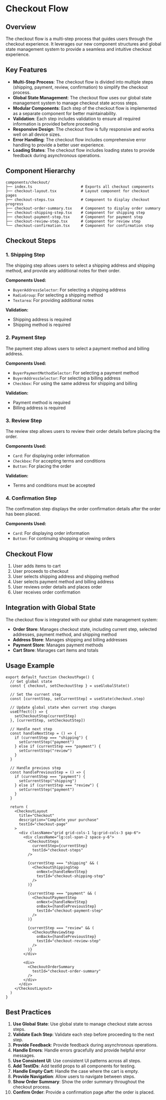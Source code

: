 # Checkout Flow

## Overview

The checkout flow is a multi-step process that guides users through the checkout experience. It leverages our new component structures and global state management system to provide a seamless and intuitive checkout experience.

## Key Features

- **Multi-Step Process**: The checkout flow is divided into multiple steps (shipping, payment, review, confirmation) to simplify the checkout process.
- **Global State Management**: The checkout flow uses our global state management system to manage checkout state across steps.
- **Modular Components**: Each step of the checkout flow is implemented as a separate component for better maintainability.
- **Validation**: Each step includes validation to ensure all required information is provided before proceeding.
- **Responsive Design**: The checkout flow is fully responsive and works well on all device sizes.
- **Error Handling**: The checkout flow includes comprehensive error handling to provide a better user experience.
- **Loading States**: The checkout flow includes loading states to provide feedback during asynchronous operations.

## Component Hierarchy

```
components/checkout/
├── index.ts                      # Exports all checkout components
├── checkout-layout.tsx           # Layout component for checkout pages
├── checkout-steps.tsx            # Component to display checkout progress
├── checkout-order-summary.tsx    # Component to display order summary
├── checkout-shipping-step.tsx    # Component for shipping step
├── checkout-payment-step.tsx     # Component for payment step
├── checkout-review-step.tsx      # Component for review step
└── checkout-confirmation.tsx     # Component for confirmation step
```

## Checkout Steps

### 1. Shipping Step

The shipping step allows users to select a shipping address and shipping method, and provide any additional notes for their order.

**Components Used:**
- `BuyerAddressSelector`: For selecting a shipping address
- `RadioGroup`: For selecting a shipping method
- `Textarea`: For providing additional notes

**Validation:**
- Shipping address is required
- Shipping method is required

### 2. Payment Step

The payment step allows users to select a payment method and billing address.

**Components Used:**
- `BuyerPaymentMethodSelector`: For selecting a payment method
- `BuyerAddressSelector`: For selecting a billing address
- `Checkbox`: For using the same address for shipping and billing

**Validation:**
- Payment method is required
- Billing address is required

### 3. Review Step

The review step allows users to review their order details before placing the order.

**Components Used:**
- `Card`: For displaying order information
- `Checkbox`: For accepting terms and conditions
- `Button`: For placing the order

**Validation:**
- Terms and conditions must be accepted

### 4. Confirmation Step

The confirmation step displays the order confirmation details after the order has been placed.

**Components Used:**
- `Card`: For displaying order information
- `Button`: For continuing shopping or viewing orders

## Checkout Flow

1. User adds items to cart
2. User proceeds to checkout
3. User selects shipping address and shipping method
4. User selects payment method and billing address
5. User reviews order details and places order
6. User receives order confirmation

## Integration with Global State

The checkout flow is integrated with our global state management system:

- **Order Store**: Manages checkout state, including current step, selected addresses, payment method, and shipping method
- **Address Store**: Manages shipping and billing addresses
- **Payment Store**: Manages payment methods
- **Cart Store**: Manages cart items and totals

## Usage Example

```tsx
export default function CheckoutPage() {
  // Get global state
  const { checkout, setCheckoutStep } = useGlobalState()
  
  // Set the current step
  const [currentStep, setCurrentStep] = useState(checkout.step)
  
  // Update global state when current step changes
  useEffect(() => {
    setCheckoutStep(currentStep)
  }, [currentStep, setCheckoutStep])
  
  // Handle next step
  const handleNextStep = () => {
    if (currentStep === "shipping") {
      setCurrentStep("payment")
    } else if (currentStep === "payment") {
      setCurrentStep("review")
    }
  }
  
  // Handle previous step
  const handlePreviousStep = () => {
    if (currentStep === "payment") {
      setCurrentStep("shipping")
    } else if (currentStep === "review") {
      setCurrentStep("payment")
    }
  }
  
  return (
    <CheckoutLayout
      title="Checkout"
      description="Complete your purchase"
      testId="checkout-page"
    >
      <div className="grid grid-cols-1 lg:grid-cols-3 gap-6">
        <div className="lg:col-span-2 space-y-6">
          <CheckoutSteps 
            currentStep={currentStep}
            testId="checkout-steps"
          />
          
          {currentStep === "shipping" && (
            <CheckoutShippingStep
              onNext={handleNextStep}
              testId="checkout-shipping-step"
            />
          )}
          
          {currentStep === "payment" && (
            <CheckoutPaymentStep
              onNext={handleNextStep}
              onBack={handlePreviousStep}
              testId="checkout-payment-step"
            />
          )}
          
          {currentStep === "review" && (
            <CheckoutReviewStep
              onBack={handlePreviousStep}
              testId="checkout-review-step"
            />
          )}
        </div>
        
        <div>
          <CheckoutOrderSummary
            testId="checkout-order-summary"
          />
        </div>
      </div>
    </CheckoutLayout>
  )
}
```

## Best Practices

1. **Use Global State**: Use global state to manage checkout state across steps.
2. **Validate Each Step**: Validate each step before proceeding to the next step.
3. **Provide Feedback**: Provide feedback during asynchronous operations.
4. **Handle Errors**: Handle errors gracefully and provide helpful error messages.
5. **Use Consistent UI**: Use consistent UI patterns across all steps.
6. **Add TestIDs**: Add testId props to all components for testing.
7. **Handle Empty Cart**: Handle the case where the cart is empty.
8. **Provide Navigation**: Allow users to navigate between steps.
9. **Show Order Summary**: Show the order summary throughout the checkout process.
10. **Confirm Order**: Provide a confirmation page after the order is placed.
